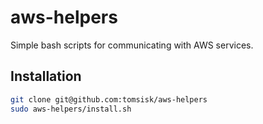 # aws-helpers
Simple bash scripts for communicating with AWS services.

## Installation
```bash
git clone git@github.com:tomsisk/aws-helpers
sudo aws-helpers/install.sh
```
